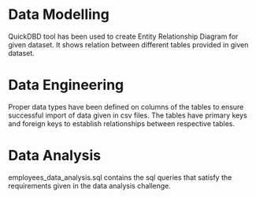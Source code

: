 # Data Modelling
QuickDBD tool has been used to create Entity Relationship Diagram for given dataset. It shows relation between different tables provided in given dataset.

# Data Engineering
Proper data types have been defined on columns of the tables to ensure successful import of data given in csv files.
The tables have primary keys and foreign keys to establish relationships between respective tables.

# Data Analysis
employees_data_analysis.sql contains the sql queries that satisfy the requirements given in the data analysis challenge.